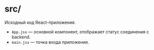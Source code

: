 # src/

Исходный код React-приложения.
 
- `App.jsx` — основной компонент, отображает статус соединения с backend.
- `main.jsx` — точка входа приложения. 